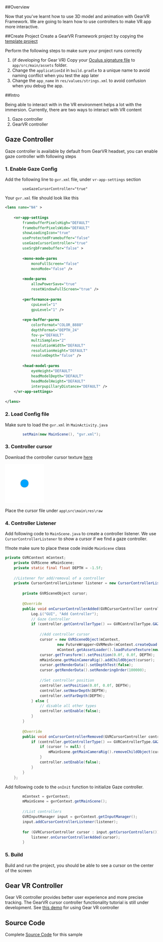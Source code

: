 ##Overview

Now that you've learnt how to use 3D model and animation with GearVR Framework. We are going to learn how to use controllers to make VR app more interactive.

##Create Project
Create a GearVR Framework project by copying the [template project](https://github.com/nitosan/GearVRf-template) 

Perform the following steps to make sure your project runs correctly

1. (if developing for Gear VR) Copy your [Oculus signature file](https://developer.oculus.com/osig/) to `app/src/main/assets` folder.
1. Change the `applicationId` in `build.gradle` to a unique name to avoid naming conflict when you test the app later
1. Change the `app_name` in `res/values/strings.xml` to avoid confusion when you debug the app.

##Intro

Being able to interact with in the VR environment helps a lot with the immersion. Currently, there are two ways to interact with VR content

1. Gaze controller
2. GearVR controller

## Gaze Controller
Gaze controller is available by default from GearVR headset, you can enable gaze controller with following steps

### 1. Enable Gaze Config 
Add the following line to `gvr.xml` file, under `vr-app-settings` section
```
        useGazeCursorController="true"
```

Your `gvr.xml` file should look like this
```xml
<lens name="N4" >

    <vr-app-settings
        framebufferPixelsHigh="DEFAULT"
        framebufferPixelsWide="DEFAULT"
        showLoadingIcon="true"
        useProtectedFramebuffer="false"
        useGazeCursorController="true"
        useSrgbFramebuffer="false" >

        <mono-mode-parms
            monoFullScreen="false"
            monoMode="false" />

        <mode-parms
            allowPowerSave="true"
            resetWindowFullScreen="true" />

        <performance-parms
            cpuLevel="1"
            gpuLevel="1" />

        <eye-buffer-parms
            colorFormat="COLOR_8888"
            depthFormat="DEPTH_24"
            fov-y="DEFAULT"
            multiSamples="2"
            resolutionWidth="DEFAULT"
            resolutionHeight="DEFAULT"
            resolveDepth="false" />

        <head-model-parms
            eyeHeight="DEFAULT"
            headModelDepth="DEFAULT"
            headModelHeight="DEFAULT"
            interpupillaryDistance="DEFAULT" />
    </vr-app-settings>

</lens>
```
### 2. Load Config file
Make sure to load the `gvr.xml` in `MainActivity.java`
```java
        setMain(new MainScene(), "gvr.xml");
```

### 3. Controller cursor
Download the controller cursor texture [here](/images/cursor.png)

![](/images/cursor.png)

Place the cursor file under `app\src\main\res\raw`

### 4. Controller Listener

Add following code to `MainScene.java` to create a controller listener. We use `CursorControllerListener` to show a cursor if we find a gaze controller.

!!!note
    make sure to place these code inside `MainScene` class

```java
private GVRContext mContext;
    private GVRScene mMainScene;
    private static final float DEPTH = -1.5f;

    //Listener for add/removal of a controller
    private CursorControllerListener listener = new CursorControllerListener() {

        private GVRSceneObject cursor;

        @Override
        public void onCursorControllerAdded(GVRCursorController controller) {
            Log.i("GUI", "Add Controller");
            // Gaze Controller
            if (controller.getControllerType() == GVRControllerType.GAZE) {

                //Add controller cursor
                cursor = new GVRSceneObject(mContext,
                        new FutureWrapper<GVRMesh>(mContext.createQuad(0.1f, 0.1f)),
                        mContext.getAssetLoader().loadFutureTexture(new GVRAndroidResource(mContext, R.raw.cursor)));
                cursor.getTransform().setPosition(0.0f, 0.0f, DEPTH);
                mMainScene.getMainCameraRig().addChildObject(cursor);
                cursor.getRenderData().setDepthTest(false);
                cursor.getRenderData().setRenderingOrder(100000);

                //Set controller position
                controller.setPosition(0.0f, 0.0f, DEPTH);
                controller.setNearDepth(DEPTH);
                controller.setFarDepth(DEPTH);
            } else {
                // disable all other types
                controller.setEnable(false);
            }
        }

        @Override
        public void onCursorControllerRemoved(GVRCursorController controller) {
            if (controller.getControllerType() == GVRControllerType.GAZE) {
                if (cursor != null) {
                    mMainScene.getMainCameraRig().removeChildObject(cursor);
                }
                controller.setEnable(false);
            }
        }
    };
```

Add following code to the `onInit` function to initialize Gaze controller.
```java
        mContext = gvrContext;
        mMainScene = gvrContext.getMainScene();

        //List controllers
        GVRInputManager input = gvrContext.getInputManager();
        input.addCursorControllerListener(listener);

        for (GVRCursorController cursor : input.getCursorControllers()) {
            listener.onCursorControllerAdded(cursor);
        }
```

### 5. Build
Build and run the project, you should be able to see a cursor on the center of the screen

## Gear VR Controller
Gear VR controller provides better user experience and more precise tracking. The GearVR cursor controller functionality tutorial is still under development. See [this demo](https://github.com/gearvrf/GearVRf-Demos/tree/master/gvr-controller) for using Gear VR controller


## Source Code
Complete [Source Code](https://github.com/nitosan/GearVRf-Demos/tree/master/tutorials/tutorial_4_controller) for this sample
